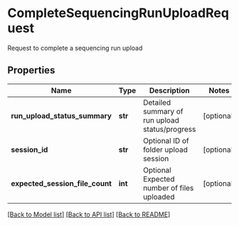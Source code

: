 # CompleteSequencingRunUploadRequest

Request to complete a sequencing run upload

## Properties
Name | Type | Description | Notes
------------ | ------------- | ------------- | -------------
**run_upload_status_summary** | **str** | Detailed summary of run upload status/progress | [optional] 
**session_id** | **str** | Optional ID of folder upload session | [optional] 
**expected_session_file_count** | **int** | Optional Expected number of files uploaded | [optional] 

[[Back to Model list]](../README.md#documentation-for-models) [[Back to API list]](../README.md#documentation-for-api-endpoints) [[Back to README]](../README.md)


